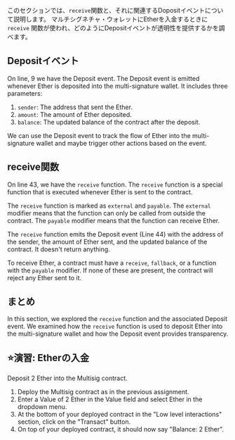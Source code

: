 このセクションでは、`receive`関数と、それに関連するDopositイベントについて説明します。 マルチシグネチャ・ウォレットにEtherを入金するときに`receive` 関数が使われ、どのようにDepositイベントが透明性を提供するかを調べます。

## Depositイベント

On line, 9 we have the Deposit event. The Deposit event is emitted whenever Ether is deposited into the multi-signature wallet. It includes three parameters:

1. `sender`: The address that sent the Ether.
2. `amount`: The amount of Ether deposited.
3. `balance`: The updated balance of the contract after the deposit.

We can use the Deposit event to track the flow of Ether into the multi-signature wallet and maybe trigger other actions based on the event.

## receive関数

On line 43, we have the `receive` function. The `receive` function is a special function that is executed whenever Ether is sent to the contract.

The `receive` function is marked as `external` and `payable`. The `external` modifier means that the function can only be called from outside the contract. The `payable` modifier means that the function can receive Ether.

The `receive` function emits the Deposit event (Line 44) with the address of the sender, the amount of Ether sent, and the updated balance of the contract. It doesn't return anything.

To receive Ether, a contract must have a `receive`, `fallback`, or a function with the `payable` modifier. If none of these are present, the contract will reject any Ether sent to it.

## まとめ

In this section, we explored the `receive` function and the associated Deposit event. We examined how the `receive` function is used to deposit Ether into the multi-signature wallet and how the Deposit event provides transparency.

## ⭐️演習: Etherの入金

Deposit 2 Ether into the Multisig contract.

1. Deploy the Multisig contract as in the previous assignment.
2. Enter a Value of 2 Ether in the Value field and select Ether in the dropdown menu.
3. At the bottom of your deployed contract in the "Low level interactions" section, click on the "Transact" button.
4. On top of your deployed contract, it should now say "Balance: 2 Ether".